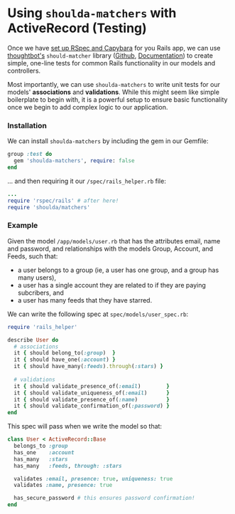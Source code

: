 # Using `shoulda-matchers` with ActiveRecord (Testing)

Once we have [set up RSpec and Capybara](testing_rspec_and_capybara.md) for you Rails app, we can use [thoughtbot's](http://thoughtbot.com/) `should-matcher` library ([Github](https://github.com/thoughtbot/shoulda-matchers), [Documentation](http://thoughtbot.github.io/shoulda-matchers)) to create simple, one-line tests for common Rails functionality in our models and controllers.

Most importantly, we can use `shoulda-matchers` to write unit tests for our models' **associations** and **validations**. While this might seem like simple boilerplate to begin with, it is a powerful setup to ensure basic functionality once we begin to add complex logic to our application.

### Installation

We can install `shoulda-matchers` by including the gem in our Gemfile:

```ruby
group :test do
  gem 'shoulda-matchers', require: false
end
```

... and then requiring it our `/spec/rails_helper.rb` file:

```ruby
...
require 'rspec/rails' # after here!
require 'shoulda/matchers'
```

### Example

Given the model `/app/models/user.rb` that has the attributes email, name and password, and relationships with the models Group, Account, and Feeds, such that:
  - a user belongs to a group (ie, a user has one group, and a group has many users),
  - a user has a single account they are related to if they are paying subcribers, and
  - a user has many feeds that they have starred.

We can write the following spec at `spec/models/user_spec.rb`:

```ruby
require 'rails_helper'

describe User do
  # associations
  it { should belong_to(:group)  }
  it { should have_one(:account) }
  it { should have_many(:feeds).through(:stars) }
  
  # validations
  it { should validate_presence_of(:email)        }
  it { should validate_uniqueness_of(:email)      }
  it { should validate_presence_of(:name)         }
  it { should validate_confirmation_of(:password) }
end
```

This spec will pass when we write the model so that:

```ruby
class User < ActiveRecord::Base
  belongs_to :group
  has_one    :account
  has_many   :stars
  has_many   :feeds, through: :stars

  validates :email, presence: true, uniqueness: true
  validates :name, presence: true

  has_secure_password # this ensures password confirmation!
end
```
